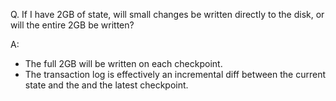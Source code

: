 Q. If I have 2GB of state, will small changes be written directly to the disk, or will the entire 2GB be written?

A:
  * The full 2GB will be written on each checkpoint.
  * The transaction log is effectively an incremental diff between the current state and the and the latest checkpoint.